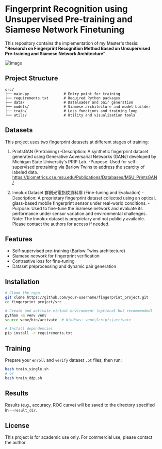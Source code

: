 
# Fingerprint Recognition using Unsupervised Pre-training and Siamese Network Finetuning

This repository contains the implementation of my Master's thesis:
**"Research on Fingerprint Recognition Method Based on Unsupervised Pre-training and Siamese Network Architecture"**.

![image](https://github.com/user-attachments/assets/5ab58b22-2585-40ee-9942-ba46ac673eb1)


## Project Structure

```
src/
├── main.py                # Entry point for training
├── requirements.txt       # Required Python packages
├── data/                  # Dataloader and pair generation
├── models/                # Siamese architecture and model builder
├── train/                 # Loss functions and training loop
└── utils/                 # Utility and visualization tools
```

## Datasets

This project uses two fingerprint datasets at different stages of training:

1. PrintsGAN (Pretraining)
-Description: A synthetic fingerprint dataset generated using Generative Adversarial Networks (GANs) developed by Michigan State University's PRIP Lab.
-Purpose: Used for self-supervised pretraining via Barlow Twins to address the scarcity of labeled data.<br>
https://biometrics.cse.msu.edu/Publications/Databases/MSU_PrintsGAN/

3. Innolux Dataset 群創光電指紋資料庫 (Fine-tuning and Evaluation) 
-Description: A proprietary fingerprint dataset collected using an optical, glass-based mobile fingerprint sensor under real-world conditions.
-Purpose: Used to fine-tune the Siamese network and evaluate its performance under sensor variation and environmental challenges.<br>
Note: The Innolux dataset is proprietary and not publicly available. Please contact the authors for access if needed.

## Features

- Self-supervised pre-training (Barlow Twins architecture)
- Siamese network for fingerprint verification
- Contrastive loss for fine-tuning
- Dataset preprocessing and dynamic pair generation

## Installation

```bash
# Clone the repo
git clone https://github.com/your-username/fingerprint_project.git
cd fingerprint_project/src

# Create and activate virtual environment (optional but recommended)
python -m venv venv
source venv/bin/activate  # Windows: venv\Scripts\activate

# Install dependencies
pip install -r requirements.txt
```

## Training

Prepare your `enroll` and `verify` dataset `.pt` files, then run:

```bash
bash train_single.sh
# or
bash train_ddp.sh
```

## Results

Results (e.g., accuracy, ROC curve) will be saved to the directory specified in `--result_dir`.

## License

This project is for academic use only. For commercial use, please contact the author.
